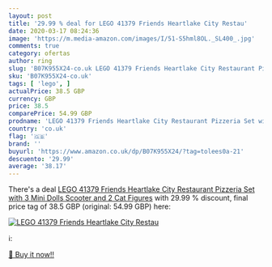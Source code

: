 ```yaml
---
layout: post
title: '29.99 % deal for LEGO 41379 Friends Heartlake City Restau'
date: 2020-03-17 08:24:36
image: 'https://m.media-amazon.com/images/I/51-S5hml8OL._SL400_.jpg'
comments: true
category: ofertas
author: ring
slug: 'B07K955X24-co.uk LEGO 41379 Friends Heartlake City Restaurant Pizzeria...'
sku: 'B07K955X24-co.uk'
tags: [ 'lego', ]
actualPrice: 38.5 GBP
currency: GBP
price: 38.5
comparePrice: 54.99 GBP
prodname: 'LEGO 41379 Friends Heartlake City Restaurant Pizzeria Set with 3 Mini Dolls  Scooter and 2 Cat Figures'
country: 'co.uk'
flag: '🇬🇧'
brand: ''
buyurl: 'https://www.amazon.co.uk/dp/B07K955X24/?tag=tolees0a-21'
descuento: '29.99'
average: '38.17'
---
```


There's a deal [LEGO 41379 Friends Heartlake City Restaurant Pizzeria Set with 3 Mini Dolls  Scooter and 2 Cat Figures](https://www.amazon.co.uk/dp/B07K955X24/?tag=tolees0a-21)  with  29.99 % discount, final price tag of  38.5 GBP (original: 54.99 GBP) here:

[![LEGO 41379 Friends Heartlake City Restau](https://m.media-amazon.com/images/I/51-S5hml8OL._SL400_.jpg)](https://www.amazon.co.uk/dp/B07K955X24/?tag=tolees0a-21)

ℹ️:


[🛒 Buy it now!!](https://www.amazon.co.uk/dp/B07K955X24/?tag=tolees0a-21)
